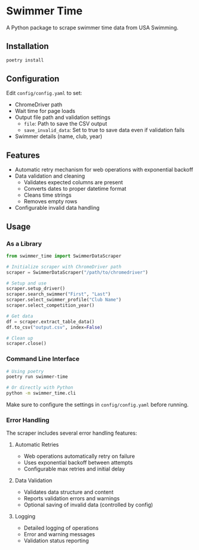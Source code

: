 # Swimmer Time

A Python package to scrape swimmer time data from USA Swimming.

## Installation

```bash
poetry install
```

## Configuration

Edit `config/config.yaml` to set:

- ChromeDriver path
- Wait time for page loads
- Output file path and validation settings
  - `file`: Path to save the CSV output
  - `save_invalid_data`: Set to true to save data even if validation fails
- Swimmer details (name, club, year)

## Features

- Automatic retry mechanism for web operations with exponential backoff
- Data validation and cleaning
  - Validates expected columns are present
  - Converts dates to proper datetime format
  - Cleans time strings
  - Removes empty rows
- Configurable invalid data handling

## Usage

### As a Library

```python
from swimmer_time import SwimmerDataScraper

# Initialize scraper with ChromeDriver path
scraper = SwimmerDataScraper("/path/to/chromedriver")

# Setup and use
scraper.setup_driver()
scraper.search_swimmer("First", "Last")
scraper.select_swimmer_profile("Club Name")
scraper.select_competition_year()

# Get data
df = scraper.extract_table_data()
df.to_csv("output.csv", index=False)

# Clean up
scraper.close()
```

### Command Line Interface

```bash
# Using poetry
poetry run swimmer-time

# Or directly with Python
python -m swimmer_time.cli
```

Make sure to configure the settings in `config/config.yaml` before running.

### Error Handling

The scraper includes several error handling features:

1. Automatic Retries
   - Web operations automatically retry on failure
   - Uses exponential backoff between attempts
   - Configurable max retries and initial delay

2. Data Validation
   - Validates data structure and content
   - Reports validation errors and warnings
   - Optional saving of invalid data (controlled by config)

3. Logging
   - Detailed logging of operations
   - Error and warning messages
   - Validation status reporting
